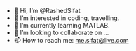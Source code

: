 - 👋 Hi, I’m @RashedSifat
- 👀 I’m interested in coding, travelling.
- 🌱 I’m currently learning MATLAB.
- 💞️ I’m looking to collaborate on ...
- 📫 How to reach me: me.sifat@live.com

<!---
RashedSifat/RashedSifat is a ✨ special ✨ repository because its `README.md` (this file) appears on your GitHub profile.
You can click the Preview link to take a look at your changes.
--->
